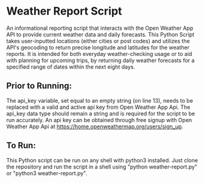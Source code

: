 # Weather Report Script
An informational reporting script that interacts with the Open Weather App API to provide current weather data and daily forecasts. This Python Script takes user-inputted locations (either cities or post codes) and utilizes the API's geocoding to return precise longitude and latitudes for the weather reports. It is intended for both everyday weather-checking usage or to aid with planning for upcoming trips, by returning daily weather forecasts for a specified range of dates within the next eight days.

## Prior to Running:
The api_key variable, set equal to an empty string (on line 13), needs to be replaced with a valid and active api key from Open Weather App Api. The api_key data type should remain a string and is required for the script to be run accurately. An api key can be obtained through free signup with Open Weather App Api at https://home.openweathermap.org/users/sign_up. 

## To Run:
This Python script can be run on any shell with python3 installed. Just clone the repository and run the script in a shell using "python weather-report.py" or "python3 weather-report.py".
